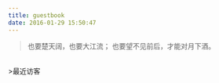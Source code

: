 ```yaml
---
title: guestbook
date: 2016-01-29 15:50:47
---
```

<blockquote class="blockquote-center">也要楚天阔，也要大江流；
也要望不见前后，才能对月下酒。</blockquote>
<br/>
>最近访客

<div class="ds-recent-visitors" data-num-items="28" data-avatar-size="42" id="ds-recent-visitors"></div>
